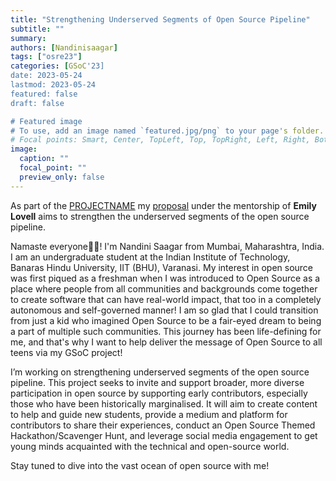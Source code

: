 ```yaml
---
title: "Strengthening Underserved Segments of Open Source Pipeline"
subtitle: ""
summary:
authors: [Nandinisaagar]
tags: ["osre23"]
categories: [GSoC'23]
date: 2023-05-24
lastmod: 2023-05-24
featured: false
draft: false

# Featured image
# To use, add an image named `featured.jpg/png` to your page's folder.
# Focal points: Smart, Center, TopLeft, Top, TopRight, Left, Right, BottomLeft, Bottom, BottomRight.
image:
  caption: ""
  focal_point: ""
  preview_only: false
---
```


As part of the [PROJECTNAME](/project/osre23/ospo/susosp) my [proposal](https://docs.google.com/document/d/1snzaUfBvptLcWP7I8IyKYFuBNfVGxNe9mnYkFXhb5ZM/edit?usp=sharing) under the mentorship of **Emily Lovell** aims to strengthen the underserved segments of the open source pipeline. 

Namaste everyone🙏🏻!
I'm Nandini Saagar from Mumbai, Maharashtra, India. I am an undergraduate student at the Indian Institute of Technology, Banaras Hindu University, IIT (BHU), Varanasi. My interest in open source was first piqued as a freshman when I was introduced to Open Source as a place where people from all communities and backgrounds come together to create software that can have real-world impact, that too in a completely autonomous and self-governed manner! I am so glad that I could transition from just a kid who imagined Open Source to be a fair-eyed dream to being a part of multiple such communities. This journey has been life-defining for me, and that's why I want to help deliver the message of Open Source to all teens via my GSoC project! 

I’m working on strengthening underserved segments of the open source pipeline. This project seeks to invite and support broader, more diverse participation in open source by supporting early contributors, especially those who have been historically marginalised. It will aim to create content to help and guide new students, provide a medium and platform for contributors to share their experiences, conduct an Open Source Themed Hackathon/Scavenger Hunt, and leverage social media engagement to get young minds acquainted with the technical and open-source world.

Stay tuned to dive into the vast ocean of open source with me!